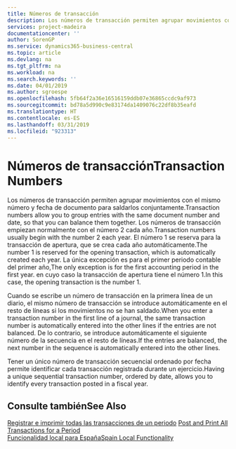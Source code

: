 ```yaml
---
title: Números de transacción
description: Los números de transacción permiten agrupar movimientos con el mismo número y fecha de documento para saldarlos conjuntamente.
services: project-madeira
documentationcenter: ''
author: SorenGP
ms.service: dynamics365-business-central
ms.topic: article
ms.devlang: na
ms.tgt_pltfrm: na
ms.workload: na
ms.search.keywords: ''
ms.date: 04/01/2019
ms.author: sgroespe
ms.openlocfilehash: 5fb64f2a36e16516159ddb07e36865ccdc9af973
ms.sourcegitcommit: bd78a5d990c9e83174da1409076c22df8b35eafd
ms.translationtype: HT
ms.contentlocale: es-ES
ms.lasthandoff: 03/31/2019
ms.locfileid: "923313"
---
```

# <a name="transaction-numbers"></a><span data-ttu-id="0e343-103">Números de transacción</span><span class="sxs-lookup"><span data-stu-id="0e343-103">Transaction Numbers</span></span>
<span data-ttu-id="0e343-104">Los números de transacción permiten agrupar movimientos con el mismo número y fecha de documento para saldarlos conjuntamente.</span><span class="sxs-lookup"><span data-stu-id="0e343-104">Transaction numbers allow you to group entries with the same document number and date, so that you can balance them together.</span></span> <span data-ttu-id="0e343-105">Los números de transacción empiezan normalmente con el número 2 cada año.</span><span class="sxs-lookup"><span data-stu-id="0e343-105">Transaction numbers usually begin with the number 2 each year.</span></span> <span data-ttu-id="0e343-106">El número 1 se reserva para la transacción de apertura, que se crea cada año automáticamente.</span><span class="sxs-lookup"><span data-stu-id="0e343-106">The number 1 is reserved for the opening transaction, which is automatically created each year.</span></span> <span data-ttu-id="0e343-107">La única excepción es para el primer periodo contable del primer año,</span><span class="sxs-lookup"><span data-stu-id="0e343-107">The only exception is for the first accounting period in the first year.</span></span> <span data-ttu-id="0e343-108">en cuyo caso la transacción de apertura tiene el número 1.</span><span class="sxs-lookup"><span data-stu-id="0e343-108">In this case, the opening transaction is the number 1.</span></span>  

<span data-ttu-id="0e343-109">Cuando se escribe un número de transacción en la primera línea de un diario, el mismo número de transacción se introduce automáticamente en el resto de líneas si los movimientos no se han saldado.</span><span class="sxs-lookup"><span data-stu-id="0e343-109">When you enter a transaction number in the first line of a journal, the same transaction number is automatically entered into the other lines if the entries are not balanced.</span></span> <span data-ttu-id="0e343-110">De lo contrario, se introduce automáticamente el siguiente número de la secuencia en el resto de líneas.</span><span class="sxs-lookup"><span data-stu-id="0e343-110">If the entries are balanced, the next number in the sequence is automatically entered into the other lines.</span></span>  

<span data-ttu-id="0e343-111">Tener un único número de transacción secuencial ordenado por fecha permite identificar cada transacción registrada durante un ejercicio.</span><span class="sxs-lookup"><span data-stu-id="0e343-111">Having a unique sequential transaction number, ordered by date, allows you to identify every transaction posted in a fiscal year.</span></span>  

## <a name="see-also"></a><span data-ttu-id="0e343-112">Consulte también</span><span class="sxs-lookup"><span data-stu-id="0e343-112">See Also</span></span>  
 <span data-ttu-id="0e343-113">[Registrar e imprimir todas las transacciones de un periodo](how-to-post-and-print-all-transactions-for-a-period.md) </span><span class="sxs-lookup"><span data-stu-id="0e343-113">[Post and Print All Transactions for a Period](how-to-post-and-print-all-transactions-for-a-period.md) </span></span>  
 [<span data-ttu-id="0e343-114">Funcionalidad local para España</span><span class="sxs-lookup"><span data-stu-id="0e343-114">Spain Local Functionality</span></span>](spain-local-functionality.md)
